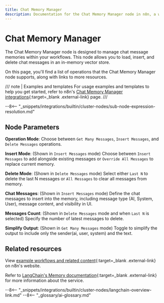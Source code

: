 ```yaml
---
title: Chat Memory Manager
description: Documentation for the Chat Memory Manager node in n8n, a workflow automation platform. Includes details of operations and configuration, and links to examples and credentials information.
---
```


# Chat Memory Manager

The Chat Memory Manager node is designed to manage chat message memories within your workflows. This node allows you to load, insert, and delete chat messages in an in-memory vector store.

On this page, you'll find a list of operations that the Chat Memory Manager node supports, along with links to more resources.

/// note | Examples and templates
For usage examples and templates to help you get started, refer to n8n's [Chat Memory Manager integrations](https://n8n.io/integrations/chat-messages-manager/){:target=_blank .external-link} page.
///	

--8<-- "_snippets/integrations/builtin/cluster-nodes/sub-node-expression-resolution.md"

## Node Parameters

**Operation Mode**: Choose between `Get Many Messages`, `Insert Messages`, and `Delete Messages` operations.

**Insert Mode**: (Shown in `Insert Messages` mode) Choose between `Insert Messages` to add alongside existing messages or `Override All Messages` to replace current memory.

**Delete Mode**: (Shown in `Delete Messages` mode) Select either `Last N` to delete the last N messages or `All Messages` to clear all messages from memory.

**Chat Messages**: (Shown in `Insert Messages` mode) Define the chat messages to insert into the memory, including message type (AI, System, User), message content, and visibility in UI.

**Messages Count**: (Shown in `Delete Messages` mode and when `Last N` is selected) Specify the number of latest messages to delete.

**Simplify Output**: (Shown in `Get Many Messages` mode) Toggle to simplify the output to include only the sender(ai, user, system) and the text.

## Related resources

View [example workflows and related content](https://n8n.io/integrations/chat-messages-manager/){:target=_blank .external-link} on n8n's website.

Refer to [LangChain's Memory documentation](https://js.langchain.com/docs/modules/memory/){:target=_blank .external-link} for more information about the service.

--8<-- "_snippets/integrations/builtin/cluster-nodes/langchain-overview-link.md"
--8<-- "_glossary/ai-glossary.md"
